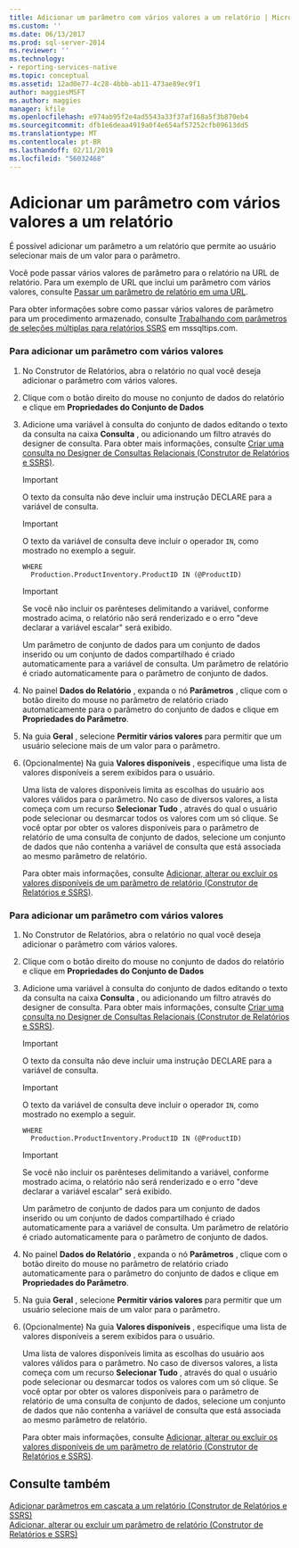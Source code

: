 ```yaml
---
title: Adicionar um parâmetro com vários valores a um relatório | Microsoft Docs
ms.custom: ''
ms.date: 06/13/2017
ms.prod: sql-server-2014
ms.reviewer: ''
ms.technology:
- reporting-services-native
ms.topic: conceptual
ms.assetid: 12ad0e77-4c28-4bbb-ab11-473ae89ec9f1
author: maggiesMSFT
ms.author: maggies
manager: kfile
ms.openlocfilehash: e974ab95f2e4ad5543a33f37af168a5f3b870eb4
ms.sourcegitcommit: dfb1e6deaa4919a0f4e654af57252cfb09613dd5
ms.translationtype: MT
ms.contentlocale: pt-BR
ms.lasthandoff: 02/11/2019
ms.locfileid: "56032468"
---
```

# <a name="add-a-multi-value-parameter-to-a-report"></a>Adicionar um parâmetro com vários valores a um relatório
  É possível adicionar um parâmetro a um relatório que permite ao usuário selecionar mais de um valor para o parâmetro.  
  
 Você pode passar vários valores de parâmetro para o relatório na URL de relatório. Para um exemplo de URL que inclui um parâmetro com vários valores, consulte [Passar um parâmetro de relatório em uma URL](../pass-a-report-parameter-within-a-url.md).  
  
 Para obter informações sobre como passar vários valores de parâmetro para um procedimento armazenado, consulte [Trabalhando com parâmetros de seleções múltiplas para relatórios SSRS](https://go.microsoft.com/fwlink/?LinkId=321529) em mssqltips.com.  
  
### <a name="to-add-a-multi-value-parameter"></a>Para adicionar um parâmetro com vários valores  
  
1.  No Construtor de Relatórios, abra o relatório no qual você deseja adicionar o parâmetro com vários valores.  
  
2.  Clique com o botão direito do mouse no conjunto de dados do relatório e clique em **Propriedades do Conjunto de Dados**  
  
3.  Adicione uma variável à consulta do conjunto de dados editando o texto da consulta na caixa **Consulta** , ou adicionando um filtro através do designer de consulta. Para obter mais informações, consulte [Criar uma consulta no Designer de Consultas Relacionais &#40;Construtor de Relatórios e SSRS&#41;](../report-data/build-a-query-in-the-relational-query-designer-report-builder-and-ssrs.md).  
  
    > [!IMPORTANT]  
    >  O texto da consulta não deve incluir uma instrução DECLARE para a variável de consulta.  
  
    > [!IMPORTANT]  
    >  O texto da variável de consulta deve incluir o operador `IN`, como mostrado no exemplo a seguir.  
  
    ```  
    WHERE  
      Production.ProductInventory.ProductID IN (@ProductID)  
    ```  
  
    > [!IMPORTANT]  
    >  Se você não incluir os parênteses delimitando a variável, conforme mostrado acima, o relatório não será renderizado e o erro "deve declarar a variável escalar" será exibido.  
  
     Um parâmetro de conjunto de dados para um conjunto de dados inserido ou um conjunto de dados compartilhado é criado automaticamente para a variável de consulta. Um parâmetro de relatório é criado automaticamente para o parâmetro de conjunto de dados.  
  
4.  No painel **Dados do Relatório** , expanda o nó **Parâmetros** , clique com o botão direito do mouse no parâmetro de relatório criado automaticamente para o parâmetro do conjunto de dados e clique em **Propriedades do Parâmetro**.  
  
5.  Na guia **Geral** , selecione **Permitir vários valores** para permitir que um usuário selecione mais de um valor para o parâmetro.  
  
6.  (Opcionalmente) Na guia **Valores disponíveis** , especifique uma lista de valores disponíveis a serem exibidos para o usuário.  
  
     Uma lista de valores disponíveis limita as escolhas do usuário aos valores válidos para o parâmetro. No caso de diversos valores, a lista começa com um recurso **Selecionar Tudo** , através do qual o usuário pode selecionar ou desmarcar todos os valores com um só clique. Se você optar por obter os valores disponíveis para o parâmetro de relatório de uma consulta de conjunto de dados, selecione um conjunto de dados que não contenha a variável de consulta que está associada ao mesmo parâmetro de relatório.  
  
     Para obter mais informações, consulte [Adicionar, alterar ou excluir os valores disponíveis de um parâmetro de relatório &#40;Construtor de Relatórios e SSRS&#41;](add-change-or-delete-available-values-for-a-report-parameter.md).  
  
### <a name="to-add-a-multi-value-parameter"></a>Para adicionar um parâmetro com vários valores  
  
1.  No Construtor de Relatórios, abra o relatório no qual você deseja adicionar o parâmetro com vários valores.  
  
2.  Clique com o botão direito do mouse no conjunto de dados do relatório e clique em **Propriedades do Conjunto de Dados**  
  
3.  Adicione uma variável à consulta do conjunto de dados editando o texto da consulta na caixa **Consulta** , ou adicionando um filtro através do designer de consulta. Para obter mais informações, consulte [Criar uma consulta no Designer de Consultas Relacionais &#40;Construtor de Relatórios e SSRS&#41;](../report-data/build-a-query-in-the-relational-query-designer-report-builder-and-ssrs.md).  
  
    > [!IMPORTANT]  
    >  O texto da consulta não deve incluir uma instrução DECLARE para a variável de consulta.  
  
    > [!IMPORTANT]  
    >  O texto da variável de consulta deve incluir o operador `IN`, como mostrado no exemplo a seguir.  
  
    ```  
    WHERE  
      Production.ProductInventory.ProductID IN (@ProductID)  
    ```  
  
    > [!IMPORTANT]  
    >  Se você não incluir os parênteses delimitando a variável, conforme mostrado acima, o relatório não será renderizado e o erro "deve declarar a variável escalar" será exibido.  
  
     Um parâmetro de conjunto de dados para um conjunto de dados inserido ou um conjunto de dados compartilhado é criado automaticamente para a variável de consulta. Um parâmetro de relatório é criado automaticamente para o parâmetro de conjunto de dados.  
  
4.  No painel **Dados do Relatório** , expanda o nó **Parâmetros** , clique com o botão direito do mouse no parâmetro de relatório criado automaticamente para o parâmetro do conjunto de dados e clique em **Propriedades do Parâmetro**.  
  
5.  Na guia **Geral** , selecione **Permitir vários valores** para permitir que um usuário selecione mais de um valor para o parâmetro.  
  
6.  (Opcionalmente) Na guia **Valores disponíveis** , especifique uma lista de valores disponíveis a serem exibidos para o usuário.  
  
     Uma lista de valores disponíveis limita as escolhas do usuário aos valores válidos para o parâmetro. No caso de diversos valores, a lista começa com um recurso **Selecionar Tudo** , através do qual o usuário pode selecionar ou desmarcar todos os valores com um só clique. Se você optar por obter os valores disponíveis para o parâmetro de relatório de uma consulta de conjunto de dados, selecione um conjunto de dados que não contenha a variável de consulta que está associada ao mesmo parâmetro de relatório.  
  
     Para obter mais informações, consulte [Adicionar, alterar ou excluir os valores disponíveis de um parâmetro de relatório &#40;Construtor de Relatórios e SSRS&#41;](add-change-or-delete-available-values-for-a-report-parameter.md).  
  
## <a name="see-also"></a>Consulte também  
 [Adicionar parâmetros em cascata a um relatório &#40;Construtor de Relatórios e SSRS&#41;](add-cascading-parameters-to-a-report-report-builder-and-ssrs.md)   
 [Adicionar, alterar ou excluir um parâmetro de relatório &#40;Construtor de Relatórios e SSRS&#41;](add-change-or-delete-a-report-parameter-report-builder-and-ssrs.md)  
  
  
